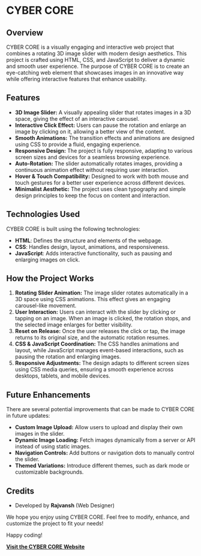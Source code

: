 # CYBER CORE

## Overview
CYBER CORE is a visually engaging and interactive web project that combines a rotating 3D image slider with modern design aesthetics. This project is crafted using HTML, CSS, and JavaScript to deliver a dynamic and smooth user experience. The purpose of CYBER CORE is to create an eye-catching web element that showcases images in an innovative way while offering interactive features that enhance usability.

## Features
- **3D Image Slider:** A visually appealing slider that rotates images in a 3D space, giving the effect of an interactive carousel.
- **Interactive Click Effect:** Users can pause the rotation and enlarge an image by clicking on it, allowing a better view of the content.
- **Smooth Animations:** The transition effects and animations are designed using CSS to provide a fluid, engaging experience.
- **Responsive Design:** The project is fully responsive, adapting to various screen sizes and devices for a seamless browsing experience.
- **Auto-Rotation:** The slider automatically rotates images, providing a continuous animation effect without requiring user interaction.
- **Hover & Touch Compatibility:** Designed to work with both mouse and touch gestures for a better user experience across different devices.
- **Minimalist Aesthetic:** The project uses clean typography and simple design principles to keep the focus on content and interaction.

## Technologies Used
CYBER CORE is built using the following technologies:
- **HTML**: Defines the structure and elements of the webpage.
- **CSS**: Handles design, layout, animations, and responsiveness.
- **JavaScript**: Adds interactive functionality, such as pausing and enlarging images on click.

## How the Project Works
1. **Rotating Slider Animation:** The image slider rotates automatically in a 3D space using CSS animations. This effect gives an engaging carousel-like movement.
2. **User Interaction:** Users can interact with the slider by clicking or tapping on an image. When an image is clicked, the rotation stops, and the selected image enlarges for better visibility.
3. **Reset on Release:** Once the user releases the click or tap, the image returns to its original size, and the automatic rotation resumes.
4. **CSS & JavaScript Coordination:** The CSS handles animations and layout, while JavaScript manages event-based interactions, such as pausing the rotation and enlarging images.
5. **Responsive Adjustments:** The design adapts to different screen sizes using CSS media queries, ensuring a smooth experience across desktops, tablets, and mobile devices.

## Future Enhancements
There are several potential improvements that can be made to CYBER CORE in future updates:
- **Custom Image Upload:** Allow users to upload and display their own images in the slider.
- **Dynamic Image Loading:** Fetch images dynamically from a server or API instead of using static images.
- **Navigation Controls:** Add buttons or navigation dots to manually control the slider.
- **Themed Variations:** Introduce different themes, such as dark mode or customizable backgrounds.

## Credits
- Developed by **Rajvansh** (Web Designer)

We hope you enjoy using CYBER CORE. Feel free to modify, enhance, and customize the project to fit your needs!

Happy coding!

[**Visit the CYBER CORE Website**](https://rajvansh977.github.io/my-slider-website/)

